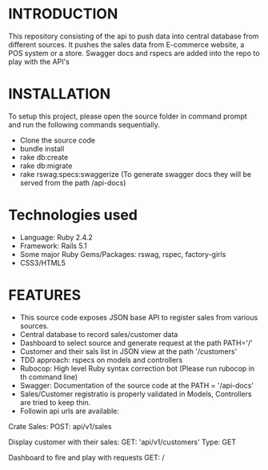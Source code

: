 # INTRODUCTION

This repository consisting of the api to push data into central database from different sources. It pushes the sales data from E-commerce website, a POS system or a store. Swagger docs and rspecs are added into the repo to play with the API's

# INSTALLATION
To setup this project, please open the source folder in command prompt and run the following commands sequentially.
* Clone the source code
* bundle install
* rake db:create
* rake db:migrate
* rake rswag:specs:swaggerize (To generate swagger docs they will be served from the path  /api-docs)

# Technologies used
* Language: Ruby 2.4.2 
* Framework: Rails 5.1
* Some major Ruby Gems/Packages: rswag, rspec, factory-girls
* CSS3/HTML5

# FEATURES
* This source code exposes JSON base API to register sales from various sources.
* Central database to record sales/customer data
* Dashboard to select source and generate request at the path PATH='/'
* Customer and their sals list in JSON view at the path '/customers'
* TDD approach: rspecs on models and controllers
* Rubocop: High level Ruby syntax correction bot (Please run rubocop in th command line)
* Swagger: Documentation of the source code at the PATH = '/api-docs'
* Sales/Customer registratio is properly validated in Models, Controllers are tried to keep thin.
* Followin api urls are available:

Crate Sales: 
POST: api/v1/sales 

Display customer with their sales:
GET: 'api/v1/customers' 
Type: GET 

Dashboard to fire and play with requests
GET: /
